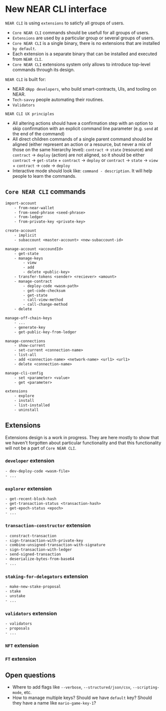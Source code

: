 # New NEAR CLI interface

`NEAR CLI` is using `extensions` to saticfy all groups of users.
- `Core NEAR CLI` commands should be usefull for all groups of users.
- `Extensions` are used by a particular group or several groups of users.
- `Core NEAR CLI` is a single binary, there is no extensions that are installed `by default`.
- Each extension is a separate binary that can be installed and executed from `NEAR CLI`.
- `Core NEAR CLI` extensions system only allows to introduce top-level commands through its design.

`NEAR CLI` is built for:
- NEAR `dApp developers`, who build smart-contracts, UIs, and tooling on NEAR.
- `Tech-savvy` people automating their routines.
- `Validators`

`NEAR CLI UX principles`
- All altering actions should have a confirmation step with an option to skip confirmation with an explicit command line parameter (e.g. `send` at the end of the command)
- All direct children commands of a single parent command should be aligned (either represent an action or a resource, but never a mix of those on the same hierarchy level): `contract` -> `state` (resource) and `contract` -> `deploy` (action) are not aligned, so it should be either `contract` -> `get-state` + `contract` -> `deploy` or `contract` -> `state` -> `view` + `contract` -> `code` -> `deploy`
- Interactive mode should look like: `command - description`. It will help people to learn the commands.

## `Core NEAR CLI` commands
```txt
import-account
    - from-near-wallet
    - from-seed-phrase <seed-phrase>
    - from-ledger
    - from-private-key <private-key>

create-account
    - implicit
    - subaccount <master-account> <new-subaccount-id>

manage-account <accoundId>
    - get-state
    - manage-keys
        - view
        - add
        - delete <public-key>
    - transfer-tokens <sender> <reciever> <amount>
    - manage-contract
        - deploy-code <wasm-path>
        - get-code-checksum
        - get-state
        - call-view-method
        - call-change-method
    - delete

manage-off-chain-keys
    - ...
    - generate-key
    - get-public-key-from-ledger

manage-connections
    - show-current
    - set-current <connection-name>
    - list-all
    - add <connection-name> <network-name> <url1> <url1>
    - delete <connection-name>

manage-cli-config
    - set <parameter> <value>
    - get <parameter>

extensions
    - explore
    - install
    - list-installed
    - uninstall
```

## Extensions
Extensions design is a work in progress. They are here mostly to show that we haven't forgotten about particular functionality and that this functionality will not be a part of `Core NEAR CLI`.

### `developer` extension
```txt
- dev-deploy-code <wasm-file>
- ...
```

### `explorer` extension
```txt
- get-recent-block-hash
- get-transaction-status <transaction-hash>
- get-epoch-status <epoch>
- ...
```

### `transaction-constructor` extension
```txt
- constract-transaction
- sign-transaction-with-private-key
- combine-unsigned-transaction-with-signature
- sign-transaction-with-ledger
- send-signed-transaction
- deserialize-bytes-from-base64
- ...
```

### `staking-for-delegators` extension
```txt
- make-new-stake-proposal
- stake
- unstake
- ...
```

### `validators` extension
```txt
- validators
- proposals
- ...
```
### `NFT` extension

### `FT` extension

## Open questions
- Where to add flags like `--verbose`, `--structured/json/csv`, `--scripting-mode`, etc.
- How to manage multiple keys? Should we have `default` key? Should they have a name like `mario-game-key-1`?